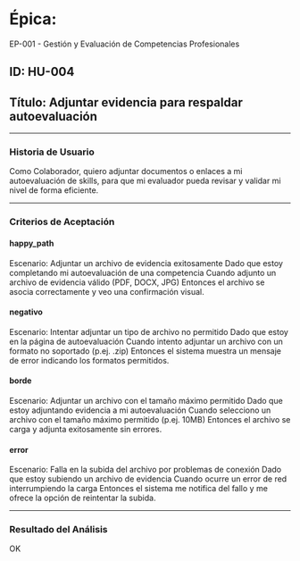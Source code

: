 # Épica: 
EP-001 - Gestión y Evaluación de Competencias Profesionales

## ID: HU-004  
## Título: Adjuntar evidencia para respaldar autoevaluación

---

### Historia de Usuario

Como Colaborador, quiero adjuntar documentos o enlaces a mi autoevaluación de skills, para que mi evaluador pueda revisar y validar mi nivel de forma eficiente.

---

### Criterios de Aceptación

#### happy_path
Escenario: Adjuntar un archivo de evidencia exitosamente
Dado que estoy completando mi autoevaluación de una competencia
Cuando adjunto un archivo de evidencia válido (PDF, DOCX, JPG)
Entonces el archivo se asocia correctamente y veo una confirmación visual.

#### negativo
Escenario: Intentar adjuntar un tipo de archivo no permitido
Dado que estoy en la página de autoevaluación
Cuando intento adjuntar un archivo con un formato no soportado (p.ej. .zip)
Entonces el sistema muestra un mensaje de error indicando los formatos permitidos.

#### borde
Escenario: Adjuntar un archivo con el tamaño máximo permitido
Dado que estoy adjuntando evidencia a mi autoevaluación
Cuando selecciono un archivo con el tamaño máximo permitido (p.ej. 10MB)
Entonces el archivo se carga y adjunta exitosamente sin errores.

#### error
Escenario: Falla en la subida del archivo por problemas de conexión
Dado que estoy subiendo un archivo de evidencia
Cuando ocurre un error de red interrumpiendo la carga
Entonces el sistema me notifica del fallo y me ofrece la opción de reintentar la subida.

---

### Resultado del Análisis  
OK

